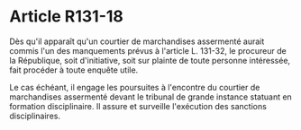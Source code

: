 # Article R131-18

Dès qu'il apparaît qu'un courtier de marchandises assermenté aurait commis l'un des manquements prévus à l'article L. 131-32, le procureur de la République, soit d'initiative, soit sur plainte de toute personne intéressée, fait procéder à toute enquête utile.

Le cas échéant, il engage les poursuites à l'encontre du courtier de marchandises assermenté devant le tribunal de grande instance statuant en formation disciplinaire. Il assure et surveille l'exécution des sanctions disciplinaires.
